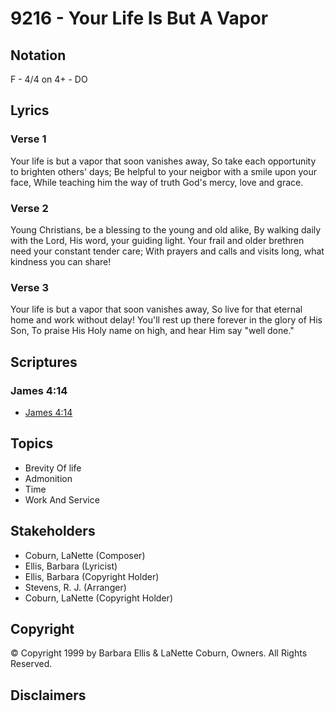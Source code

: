# 9216 - Your Life Is But A Vapor

## Notation

F - 4/4 on 4+ - DO

## Lyrics

### Verse 1

Your life is but a vapor that soon vanishes away, So take each opportunity to brighten others' days; Be helpful to your neigbor with a smile upon your face, While teaching him the way of truth God's mercy, love and grace.

### Verse 2

Young Christians, be a blessing to the young and old alike, By walking  daily with the Lord, His word, your guiding light. Your frail and older brethren need your constant tender care; With prayers and calls and visits long, what kindness you can share!

### Verse 3

Your life is but a vapor that soon vanishes away, So live for that eternal home and work without delay! You'll rest up there forever in the glory of His Son, To praise His Holy name on high, and hear Him say "well done."


## Scriptures

### James 4:14

- [James 4:14](https://www.biblegateway.com/passage/?search=James%204%3A14)


## Topics

- Brevity Of life
- Admonition
- Time
- Work And Service

## Stakeholders

- Coburn, LaNette (Composer)
- Ellis, Barbara (Lyricist)
- Ellis, Barbara (Copyright Holder)
- Stevens, R. J. (Arranger)
- Coburn, LaNette (Copyright Holder)

## Copyright

© Copyright 1999 by Barbara Ellis & LaNette Coburn, Owners. All Rights Reserved.


## Disclaimers


